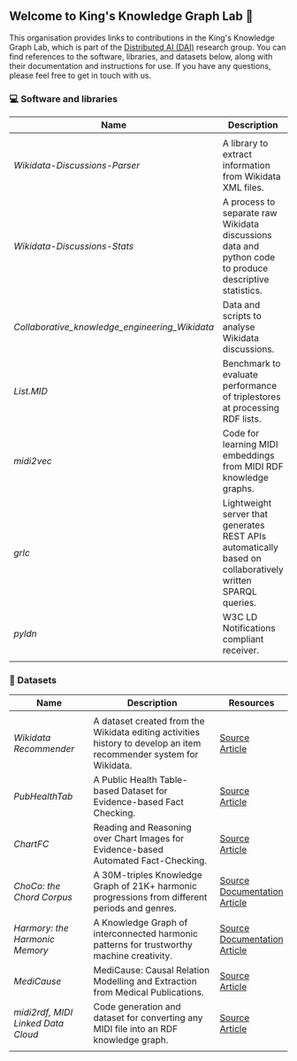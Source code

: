 ## Welcome to King's Knowledge Graph Lab 👋

This organisation provides links to contributions in the King's Knowledge Graph Lab, which is part of the [Distributed AI (DAI)](https://www.kcl.ac.uk/research/dai) research group. You can find references to the software, libraries, and datasets below, along with their documentation and instructions for use. If you have any questions, please feel free to get in touch with us.

### 💻 Software and libraries

| **Name** | **Description** | **Resources** |
|---|---|---|
|  |  |  |
| *Wikidata-Discussions-Parser* | A library to extract information from Wikidata XML files. | [Repo](https://github.com/King-s-Knowledge-Graph-Lab/Wikidata-Discussion-Parser)<br /> |
| *Wikidata-Discussions-Stats* | A process to separate raw Wikidata discussions data and python code to produce descriptive statistics. | [Repo](https://github.com/King-s-Knowledge-Graph-Lab/Wikidata-Discussions-Stats) |
| *Collaborative_knowledge_engineering_Wikidata* | Data and scripts to analyse Wikidata discussions. | [Repo](https://github.com/ElisavetK/Collaborative_knowledge_engineering_Wikidata) |
| *List.MID* | Benchmark to evaluate performance of triplestores at processing RDF lists. | [Repo](https://github.com/midi-ld/List.MID )<br />[Article](https://www.albertmeronyo.org/wp-content/uploads/2019/06/ISWC2019_paper_257.pdf)|
| *midi2vec* | Code for learning MIDI embeddings from MIDI RDF knowledge graphs. | [Repo](https://github.com/midi-ld/midi2vec)<br />[Article](https://www.albertmeronyo.org/wp-content/uploads/2021/08/midi2vec-2.pdf)|
| *grlc* | Lightweight server that generates REST APIs automatically based on collaboratively written SPARQL queries. | [Repo](https://github.com/CLARIAH/grlc)<br />[Article](https://link.springer.com/content/pdf/10.1007%2F978-3-319-47602-5_48.pdf)|
| *pyldn* | W3C LD Notifications compliant receiver. | [Repo](https://github.com/albertmeronyo/pyldn)<br />[Article](https://github.com/albertmeronyo/pyldn)|
|  |  |  |




### 💾 Datasets

| **Name** | **Description** | **Resources** |
|---|---|---|
|  |  |  |
| *Wikidata Recommender* | A dataset created from the Wikidata editing activities history to develop an item recommender system for Wikidata. | [Source](https://github.com/WikidataRec-developer/Wikidata_Recommender)<br />[Article](https://dl.acm.org/doi/10.1007/978-3-030-88361-4_10) |
| *PubHealthTab* | A Public Health Table-based Dataset for Evidence-based Fact Checking. | [Source](https://github.com/mubasharaak/PubHealthTab)<br />[Article](https://aclanthology.org/2022.findings-naacl.1/) |
| *ChartFC* | Reading and Reasoning over Chart Images for Evidence-based Automated Fact-Checking. | [Source](https://github.com/mubasharaak/ChartFC_baseline)<br />[Article](https://arxiv.org/abs/2301.11843) |
| *ChoCo: the Chord Corpus* | A 30M-triples Knowledge Graph of 21K+ harmonic progressions from different periods and genres. | [Source](https://github.com/smashub/choco)<br />[Documentation](https://smashub.github.io/docs/category/choco-the-chord-corpus)<br />[Article](https://www.nature.com/articles/s41597-023-02410-w) |
| *Harmory: the Harmonic Memory* | A Knowledge Graph of interconnected harmonic patterns for trustworthy machine creativity. | [Source](https://github.com/smashub/harmory)<br />[Documentation](https://github.com/smashub/harmory/blob/main/presentation/harmory-presentation.pdf)<br />[Article](https://dl.acm.org/doi/10.1145/3543507.3587428) |
| *MediCause* | MediCause: Causal Relation Modelling and Extraction from Medical Publications. | [Source](https://github.com/King-s-Knowledge-Graph-Lab/Medicause)<br />[Article](https://ceur-ws.org/Vol-3184/TEXT2KG_Paper_1.pdf) |
| *midi2rdf, MIDI Linked Data Cloud* | Code generation and dataset for converting any MIDI file into an RDF knowledge graph. | [Source](https://github.com/midi-ld/midi2rdf)<br />[Article](https://www.albertmeronyo.org/wp-content/uploads/2017/07/ISWC2017_paper_343.pdf) |
|  |  |  |



<!--

**Here are some ideas to get you started:**

🙋‍♀️ A short introduction - what is your organization all about?
🌈 Contribution guidelines - how can the community get involved?
👩‍💻 Useful resources - where can the community find your docs? Is there anything else the community should know?
🍿 Fun facts - what does your team eat for breakfast?
-->
